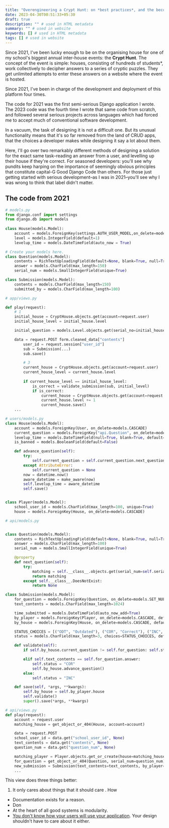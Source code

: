 ```yaml
---
title: "Overengineering a Crypt Hunt: on *best practices*, and the becoming of a Serious Django Developer"
date: 2023-04-30T00:51:33+05:30
draft: true
description: "" # used in HTML metadata
summary: "" # used in website
keywords: [] # used in HTML metadata
tags: [] # used in website
---
```


Since 2021, I've been lucky enough to be on the organising house for one of my school's biggest annual inter-house events: the **Crypt Hunt**. The concept of the event is simple: houses, consisting of hundreds of students*, work collectively to decipher answers to a series of cryptic puzzles. They get unlimited attempts to enter these answers on a website where the event is hosted.

Since 2021, I've been in charge of the development and deployment of this platform four times.

The code for 2021 was the first semi-serious Django application I wrote. The 2023 code was the fourth time I wrote that same code from scratch, and followed several serious projects across languages which had forced me to accept much of conventional software development.

In a vacuum, the task of designing it is not a difficult one. But its unusual functionality means that it's so far removed from the land of CRUD apps, that the choices a developer makes while designing it say a lot about them.

Here, I'll go over two remarkably different methods of designing a solution for the exact same task–reading an answer from a user, and levelling up their house if they're correct. For seasoned developers: you'll see why pundits keep harping on the importance of seemingly obvious principles that constitute capital-G Good Django Code than others. For those just getting started with serious development–as I was in 2021–you'll see why I was wrong to think that label didn't matter.

## The code from 2021


```python
# models.py
from django.conf import settings
from django.db import models
  
class House(models.Model):
    account = models.ForeignKey(settings.AUTH_USER_MODEL,on_delete=models.CASCADE...)
    level = models.IntegerField(default=1)
    levelup_time = models.DateTimeField(auto_now = True)

# Create your models here.
class Question(models.Model):
    contents = RichTextUploadingField(default=None, blank=True, null=True)
    answer = models.CharField(max_length=150)
    serial_num = models.SmallIntegerField(unique=True)

class Submission(models.Model):
    contents = models.CharField(max_length=150)
    submitted_by = models.CharField(max_length=100)

```


```python
# app/views.py

def play(request):
    # 1
    initial_house = CryptHouse.objects.get(account=request.user)
    initial_house_level = initial_house.level

    initial_question = models.Level.objects.get(serial_no=initial_house_level)

    data = request.POST form.cleaned_data["contents"]
        user_id = request.session["user_id"]
        sub = Submission(...)
        sub.save()

        # 3
        current_house = CryptHouse.objects.get(account=request.user) 
        current_house_level = current_house.level
            
        if current_house_level == initial_house_level:
            is_correct = validate_submission(sub, initial_level)
            if is_correct:
                current_house = CryptHouse.objects.get(account=request.user)
                current_house.level += 1
                current_house.save()
    ...
```

```python
# users/models.py
class House(models.Model):
    account = models.ForeignKey(User, on_delete=models.CASCADE)
    current_question = models.ForeignKey("api.Question", on_delete=models.SET_NULL, null=True, blank=True)
    levelup_time = models.DateTimeField(null=True, blank=True, default=None)
    is_banned = models.BooleanField(default=False)

    def advance_question(self):
        try:
            self.current_question = self.current_question.next_question
        except AttributeError:
            self.current_question = None
        now = datetime.now()
        aware_datetime = make_aware(now)
        self.levelup_time = aware_datetime
        self.save()


class Player(models.Model):
    school_user_id = models.CharField(max_length=100, unique=True)
    house = models.ForeignKey(House, on_delete=models.CASCADE)
```

```python
# api/models.py


class Question(models.Model):
    contents = RichTextUploadingField(default=None, blank=True, null=True)
    answer = models.CharField(max_length=100)
    serial_num = models.SmallIntegerField(unique=True)

    @property
    def next_question(self):
        try:
            matching = self.__class__.objects.get(serial_num=self.serial_num + 1)
            return matching
        except self.__class__.DoesNotExist:
            return None

class Submission(models.Model):
    for_question = models.ForeignKey(Question, on_delete=models.SET_NULL, null=True, default=None, blank=True)
    text_contents = models.CharField(max_length=1024)

    time_submitted = models.DateTimeField(auto_now_add=True)
    by_player = models.ForeignKey(Player, on_delete=models.CASCADE, default=None, null=True)
    by_house = models.ForeignKey(House, on_delete=models.CASCADE, default=None, null=True)

    STATUS_CHOICES = [("ODT", "Outdated"), ("COR", "Correct"), ("INC", "Incorrect")]
    status = models.CharField(max_length=3, choices=STATUS_CHOICES, default=None, blank=True, editable=False)

    def validate(self):
        if self.by_house.current_question != self.for_question: self.status = "ODT"

        elif self.text_contents == self.for_question.answer:
            self.status = "COR"
            self.by_house.advance_question()
        else:
            self.status = "INC"

    def save(self, *args, **kwargs):
        self.by_house = self.by_player.house
        self.validate()
        super().save(*args, **kwargs)
```

```python
# api/views.py
def play(request):
    account = request.user
    matching_house = get_object_or_404(House, account=account)

    data = request.POST
    school_user_id = data.get("school_user_id", None)
    text_contents = data.get("contents", None)
    question_num = data.get("question_num", None)

    matching_player = Player.objects.get_or_create(house=matching_house, school_user_id=school_user_id)[0]
    for_question = get_object_or_404(Question, serial_num=question_num)
    new_submission = Submission(text_contents=text_contents, by_player=matching_player, for_question=for_question)
    ...
```


This view does three things better:
1. It only cares about things that it should care . How 


* Documentation exists for a reason.
* Don
* At the heart of all good systems is modularity.
* [You don't know how your users will use your application](https://twitter.com/brenankeller/status/1068615953989087232). Your design shouldn't have to care about it either.
